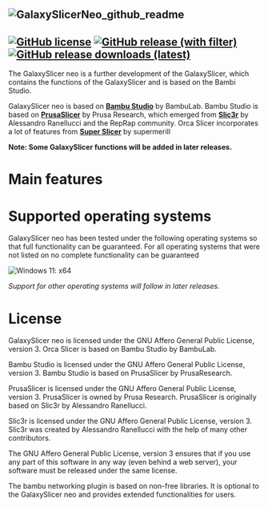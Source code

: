 ![GalaxySlicerNeo_github_readme](https://github.com/user-attachments/assets/71c9d4d5-ca85-4500-9bed-8fc0887a3ce2)
-------------------------------------
[![GitHub license](https://img.shields.io/github/license/Fr3ak2402/GalaxySlicer_neo?style=flat-square&label=License&color=693A71)](https://github.com/fr3ak2402/GalaxySlicer_neo/blob/main/LICENSE.txt)
[![GitHub release (with filter)](https://img.shields.io/github/v/release/fr3ak2402/GalaxySlicer_neo?style=flat-square&label=Version&color=693A71)](https://github.com/fr3ak2402/GalaxySlicer_neo/releases/latest)
[![GitHub release downloads (latest)](https://img.shields.io/github/downloads/Fr3ak2402/GalaxySlicer_neo/latest/total?style=flat-square&label=Downloads&color=%23693A71)](https://github.com/fr3ak2402/GalaxySlicer_neo/releases/latest)
-------------------------------------
The GalaxySlicer neo is a further development of the GalaxySlicer, which contains the functions of the GalaxySlicer and is based on the Bambi Studio.

GalaxySlicer neo is based on **[Bambu Studio](https://github.com/bambulab/BambuStudio)** by BambuLab. Bambu Studio is based on **[PrusaSlicer](https://github.com/prusa3d/PrusaSlicer)** by Prusa Research, which emerged from **[Slic3r](https://github.com/Slic3r/Slic3r)** by Alessandro Ranellucci and the RepRap community. Orca Slicer incorporates a lot of features from **[Super Slicer](https://github.com/supermerill/SuperSlicer)** by supermerill

**Note: Some GalaxySlicer functions will be added in later releases.**

# Main features

# Supported operating systems

GalaxySlicer neo has been tested under the following operating systems so that full functionality can be guaranteed. For all operating systems that were not listed on no complete functionality can be guaranteed

![Windows 11: x64](https://img.shields.io/badge/Windows-x64-blue?style=flat-square&logo=Windows11&label=Windows%2011&labelColor=blue&color=gray)

_Support for other operating systems will follow in later releases._

# License

GalaxySlicer neo is licensed under the GNU Affero General Public License, version 3. Orca Slicer is based on Bambu Studio by BambuLab.

Bambu Studio is licensed under the GNU Affero General Public License, version 3. Bambu Studio is based on PrusaSlicer by PrusaResearch.

PrusaSlicer is licensed under the GNU Affero General Public License, version 3. PrusaSlicer is owned by Prusa Research. PrusaSlicer is originally based on Slic3r by Alessandro Ranellucci.

Slic3r is licensed under the GNU Affero General Public License, version 3. Slic3r was created by Alessandro Ranellucci with the help of many other contributors.

The GNU Affero General Public License, version 3 ensures that if you use any part of this software in any way (even behind a web server), your software must be released under the same license.

The bambu networking plugin is based on non-free libraries. It is optional to the GalaxySlicer neo and provides extended functionalities for users.
